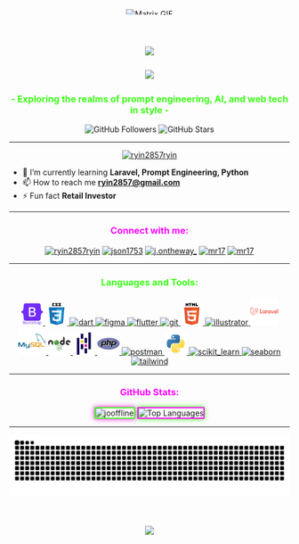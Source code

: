 <div align="center" style="width: 100%; margin: 0; padding: 0; overflow: hidden;">
    <img src="https://tenor.com/view/the-matrix-matrix-coding-title-code-gif-17795276.gif" alt="Matrix GIF" width="100%" style="height: auto; max-height: 10px;"/>
</div>
<h1 align="center">
    <img src="https://readme-typing-svg.herokuapp.com/?font=Orbitron&size=35&center=true&vCenter=true&width=500&height=70&duration=5000&lines=Welcome+to+the+Matrix!+👾;+I’m+JoOffline!+AKA+Ryin!;&color=39FF14" />
</h1>

<div align="center">
  <img src="https://img.shields.io/static/v1?label=&message=Cyberpunk+Explorer&color=39FF14&style=flat-square&logo=data:image/png;base64,iVBORw0KGgoAAAANSUhEUgAAADAAAAAwCAQAAAD9CzEMAAAAcklEQVR42u3SQQ3CMBBF0U82FyIi+CGkxAjkEOgA9P9VRJsRmZt/E2yfFutW9np2TT9oZfATUjw4WZZNvgPS9g3e5zwDCNdR9nwVNsIptfZn3plUd1v9iA4BybR3PxWV0Bbz8wQjNZWG9R4oT0FkM2B6k2R2B6oAAAAAElFTkSuQmCC" />
</div>

<h3 align="center" style="color: #39FF14;">- Exploring the realms of prompt engineering, AI, and web tech in style -</h3>

<div align="center">
    <img src="https://img.shields.io/github/followers/JoOffline?style=social&color=39FF14" alt="GitHub Followers" />
    <img src="https://img.shields.io/github/stars/JoOffline/JoOffline?style=social&color=39FF14" alt="GitHub Stars" />
</div>

---

<p align="center"> <a href="https://twitter.com/ryin2857ryin" target="blank"><img src="https://img.shields.io/twitter/follow/ryin2857ryin?logo=twitter&style=for-the-badge&color=ff00ff" alt="ryin2857ryin" /></a> </p>

- 🌱 I’m currently learning **Laravel, Prompt Engineering, Python**
- 📫 How to reach me **ryin2857@gmail.com**
- ⚡ Fun fact **Retail Investor**

---

<h3 align="center" style="color: #ff00ff;">Connect with me:</h3>
<p align="center">
  <a href="https://twitter.com/ryin2857ryin" target="blank"><img align="center" src="https://raw.githubusercontent.com/rahuldkjain/github-profile-readme-generator/master/src/images/icons/Social/twitter.svg" alt="ryin2857ryin" height="30" width="40" /></a>
  <a href="https://kaggle.com/json1753" target="blank"><img align="center" src="https://raw.githubusercontent.com/rahuldkjain/github-profile-readme-generator/master/src/images/icons/Social/kaggle.svg" alt="json1753" height="30" width="40" /></a>
  <a href="https://instagram.com/j.ontheway_" target="blank"><img align="center" src="https://raw.githubusercontent.com/rahuldkjain/github-profile-readme-generator/master/src/images/icons/Social/instagram.svg" alt="j.ontheway_" height="30" width="40" /></a>
  <a href="https://www.youtube.com/c/mr17" target="blank"><img align="center" src="https://raw.githubusercontent.com/rahuldkjain/github-profile-readme-generator/master/src/images/icons/Social/youtube.svg" alt="mr17" height="30" width="40" /></a>
  <a href="#" target="blank"><img align="center" src="https://raw.githubusercontent.com/rahuldkjain/github-profile-readme-generator/master/src/images/icons/Social/discord.svg" alt="mr17" height="30" width="40" /></a>
    
</p>

---

<h3 align="center" style="color: #39FF14;">Languages and Tools:</h3>
<p align="center">
  <a href="https://getbootstrap.com" target="_blank" rel="noreferrer"> <img src="https://raw.githubusercontent.com/devicons/devicon/master/icons/bootstrap/bootstrap-plain-wordmark.svg" alt="bootstrap" width="40" height="40"/> </a>
  <a href="https://www.w3schools.com/css/" target="_blank" rel="noreferrer"> <img src="https://raw.githubusercontent.com/devicons/devicon/master/icons/css3/css3-original-wordmark.svg" alt="css3" width="40" height="40"/> </a>
  <a href="https://dart.dev" target="_blank" rel="noreferrer"> <img src="https://www.vectorlogo.zone/logos/dartlang/dartlang-icon.svg" alt="dart" width="40" height="40"/> </a>
  <a href="https://www.figma.com/" target="_blank" rel="noreferrer"> <img src="https://www.vectorlogo.zone/logos/figma/figma-icon.svg" alt="figma" width="40" height="40"/> </a>
  <a href="https://flutter.dev" target="_blank" rel="noreferrer"> <img src="https://www.vectorlogo.zone/logos/flutterio/flutterio-icon.svg" alt="flutter" width="40" height="40"/> </a>
  <a href="https://git-scm.com/" target="_blank" rel="noreferrer"> <img src="https://www.vectorlogo.zone/logos/git-scm/git-scm-icon.svg" alt="git" width="40" height="40"/> </a>
  <a href="https://www.w3.org/html/" target="_blank" rel="noreferrer"> <img src="https://raw.githubusercontent.com/devicons/devicon/master/icons/html5/html5-original-wordmark.svg" alt="html5" width="40" height="40"/> </a>
  <a href="https://www.adobe.com/in/products/illustrator.html" target="_blank" rel="noreferrer"> <img src="https://www.vectorlogo.zone/logos/adobe_illustrator/adobe_illustrator-icon.svg" alt="illustrator" width="40" height="40"/> </a>
  <a href="https://laravel.com/" target="_blank" rel="noreferrer"> <img src="https://raw.githubusercontent.com/devicons/devicon/master/icons/laravel/laravel-original-wordmark.svg" alt="laravel" width="50" height="50"/> </a>
  <a href="https://www.mysql.com/" target="_blank" rel="noreferrer"> <img src="https://raw.githubusercontent.com/devicons/devicon/master/icons/mysql/mysql-original-wordmark.svg" alt="mysql" width="50" height="50"/> </a>
  <a href="https://nodejs.org" target="_blank" rel="noreferrer"> <img src="https://raw.githubusercontent.com/devicons/devicon/master/icons/nodejs/nodejs-original-wordmark.svg" alt="nodejs" width="40" height="40"/> </a>
  <a href="https://pandas.pydata.org/" target="_blank" rel="noreferrer"> <img src="https://raw.githubusercontent.com/devicons/devicon/2ae2a900d2f041da66e950e4d48052658d850630/icons/pandas/pandas-original.svg" alt="pandas" width="40" height="40"/> </a>
  <a href="https://www.php.net" target="_blank" rel="noreferrer"> <img src="https://raw.githubusercontent.com/devicons/devicon/master/icons/php/php-original.svg" alt="php" width="40" height="40"/> </a>
  <a href="https://postman.com" target="_blank" rel="noreferrer"> <img src="https://www.vectorlogo.zone/logos/getpostman/getpostman-icon.svg" alt="postman" width="40" height="40"/> </a>
  <a href="https://www.python.org" target="_blank" rel="noreferrer"> <img src="https://raw.githubusercontent.com/devicons/devicon/master/icons/python/python-original.svg" alt="python" width="40" height="40"/> </a>
  <a href="https://scikit-learn.org/" target="_blank" rel="noreferrer"> <img src="https://upload.wikimedia.org/wikipedia/commons/0/05/Scikit_learn_logo_small.svg" alt="scikit_learn" width="40" height="40"/> </a>
  <a href="https://seaborn.pydata.org/" target="_blank" rel="noreferrer"> <img src="https://seaborn.pydata.org/_images/logo-mark-lightbg.svg" alt="seaborn" width="40" height="40"/> </a>
  <a href="https://tailwindcss.com/" target="_blank" rel="noreferrer"> <img src="https://www.vectorlogo.zone/logos/tailwindcss/tailwindcss-icon.svg" alt="tailwind" width="40" height="40"/> </a>

---

<h3 align="center" style="color: #ff00ff;">GitHub Stats:</h3>

<div align="center">
    <img src="https://github-readme-stats.vercel.app/api?username=JoOffline&show_icons=true&theme=dark&count_private=true" alt="jooffline" width="45%" style="box-shadow: 0px 0px 10px #ff00ff; border: 2px solid #39FF14;" />
    <img src="https://github-readme-stats.vercel.app/api/top-langs/?username=JoOffline&layout=compact&theme=dark" alt="Top Languages" width="34.5%" style="box-shadow: 0px 0px 10px #39FF14; border: 2px solid #ff00ff;" />
</div>

---

<div align="center">
    <img src="https://raw.githubusercontent.com/JoOffline/JoOffline/output/snake.svg" alt="Snake animation" />
</div>


<h1 align="center">
    <img src="https://readme-typing-svg.herokuapp.com/?font=Orbitron&size=35&center=true&vCenter=true&width=500&height=70&duration=5000&lines=Game+Over!+👨‍💻;&color=39FF14" />
</h1>
